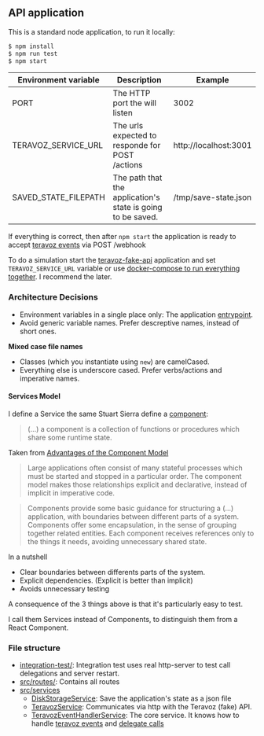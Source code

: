 
## API application

This is a standard node application, to run it locally:

```bash
$ npm install
$ npm run test
$ npm start
```

| Environment variable  | Description   | Example |
| --------------------- | ------------- | -------- | 
| PORT                  | The HTTP port the will listen | 3002 |
| TERAVOZ_SERVICE_URL   | The urls expected to responde for POST /actions  | http://localhost:3001 |
| SAVED_STATE_FILEPATH  | The path that the application's state is going to be saved. | /tmp/save-state.json |

If everything is correct, then after `npm start` the application is ready to accept [teravoz events](https://developers.teravoz.com.br/#lista-eventos) via POST /webhook

To do a simulation start the [teravoz-fake-api](https://github.com/felipeblassioli/teravoz-challenge/tree/master/apps/teravoz-api-fake) application and set `TERAVOZ_SERVICE_URL` variable or use [docker-compose to run everything together](https://github.com/felipeblassioli/teravoz-challenge#running). I recommend the later.

### Architecture Decisions

  - Environment variables in a single place only: The application [entrypoint](https://github.com/felipeblassioli/teravoz-challenge/blob/master/apps/api/start-api.js).
  - Avoid generic variable names. Prefer descreptive names, instead of short ones.

**Mixed case file names**

  - Classes (which you instantiate using `new`) are camelCased.
  - Everything else is underscore cased. Prefer verbs/actions and imperative names.

#### Services Model
I define a Service the same Stuart Sierra define a [component](https://github.com/stuartsierra/component):

> (...) a component is a collection of functions or procedures which share some runtime state.

Taken from [Advantages of the Component Model](https://github.com/stuartsierra/component#advantages-of-the-component-model)

> Large applications often consist of many stateful processes which must be started and stopped in a particular order. The component model makes those relationships explicit and declarative, instead of implicit in imperative code.

> Components provide some basic guidance for structuring a (...) application, with boundaries between different parts of a system. Components offer some encapsulation, in the sense of grouping together related entities. Each component receives references only to the things it needs, avoiding unnecessary shared state.

In a nutshell

  - Clear boundaries between differents parts of the system.
  - Explicit dependencies. (Explicit is better than implicit)
  - Avoids unnecessary testing

A consequence of the 3 things above is that it's particularly easy to test.

I call them Services instead of Components, to distinguish them from a React Component.

### File structure

  - [integration-test/](https://github.com/felipeblassioli/teravoz-challenge/tree/master/apps/api/integration-test): Integration test uses real http-server to test call delegations and server restart.
  - [src/routes/](https://github.com/felipeblassioli/teravoz-challenge/tree/master/apps/api/src/routes): Contains all routes
  - [src/services](https://github.com/felipeblassioli/teravoz-challenge/tree/master/apps/api/src/services)
    - [DiskStorageService](https://github.com/felipeblassioli/teravoz-challenge/blob/master/apps/api/src/services/DiskStorageService.js): Save the application's state as a json file
    - [TeravozService](https://github.com/felipeblassioli/teravoz-challenge/blob/master/apps/api/src/services/TeravozService.js): Communicates via http with the Teravoz (fake) API.
    - [TeravozEventHandlerService](https://github.com/felipeblassioli/teravoz-challenge/tree/master/apps/api/src/services/TeravozEventHandlerService): The core service. It knows how to handle [teravoz events](https://developers.teravoz.com.br/#lista-eventos) and [delegate calls](https://github.com/felipeblassioli/teravoz-challenge/blob/master/apps/api/src/services/TeravozEventHandlerService/logic/call-delegation-logic.js)

